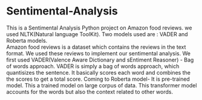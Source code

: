 # Sentimental-Analysis
This is a Sentimental Analysis Python project on Amazon food reviews. we used NLTK(Natural language ToolKit). Two models used are : VADER and Roberta models.  
Amazon food reviews is a dataset which contains the reviews in the text format. We used these reviews to implement our sentimental analysis.
We first used VADER(Valence Aware Dictionary and sEntiment Reasoner) - Bag of words approach. VADER is simply a bag of words approach, which quantisizes the sentence. It basically scores each word and combines the the scores to get a total score.
Coming to Roberta model- It is pre-trained model. This a trained model on large corpus of data. This transformer model accounts for the words but also the context related to other words.
